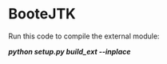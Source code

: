 # BooteJTK


Run this code to compile the external module:

***python setup.py build_ext --inplace***